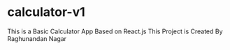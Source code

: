 # calculator-v1
This is a Basic Calculator App Based on React.js 
This Project is Created By Raghunandan Nagar
